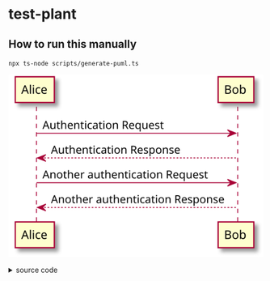 # test-plant

## How to run this manually

```shell
npx ts-node scripts/generate-puml.ts
```

<!-- puml:3d69686b72944c72dca07e8358d9d7544986d9aecc994f7e31707b6d8587324e -->
![UML](docs/generated-assets/3d69686b72944c72dca07e8358d9d7544986d9aecc994f7e31707b6d8587324e.svg)
<details>
<summary>source code</summary>

```puml
@startuml
Alice -> Bob: Authentication Request
Bob --> Alice: Authentication Response

Alice -> Bob: Another authentication Request
Alice <-- Bob: Another authentication Response
@enduml
```
</details>